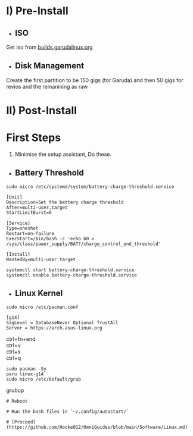 # I) Pre-Install

- ## ISO
Get iso from [builds.garudalinux.org](https://builds.garudalinux.org)

- ## Disk Management
Create the first partition to be 150 gigs (for Garuda) and then 50 gigs for revios and the remanining as raw

# II) Post-Install

# First Steps

1. Minimise the setup assistant, Do these.

- ## Battery Threshold

```
sudo micro /etc/systemd/system/battery-charge-threshold.service 
```

```
[Unit]
Description=Set the battery charge threshold
After=multi-user.target
StartLimitBurst=0

[Service]
Type=oneshot
Restart=on-failure
ExecStart=/bin/bash -c 'echo 60 > /sys/class/power_supply/BAT?/charge_control_end_threshold'

[Install]
WantedBy=multi-user.target
```

```
systemctl start battery-charge-threshold.service
systemctl enable battery-charge-threshold.service
```

- ## Linux Kernel
```
sudo micro /etc/pacman.conf
```
```
[g14]
SigLevel = DatabaseNever Optional TrustAll
Server = https://arch.asus-linux.org
```
ctrl+fn+end<br>ctrl+v<br>ctrl+s<br>ctrl+q<br>
```
sudo pacman -Sy
paru linux-g14
sudo micro /etc/default/grub
```
grubup
```
# Reboot

# Run the bash files in `~/.config/autostart/`

# [Proceed](https://github.com/Hooke012/OmniGuides/blob/main/Software/Linux.md)
